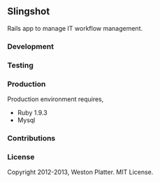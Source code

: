 ## Slingshot  
Rails app to manage IT workflow management.


### Development  

### Testing  

### Production  
Production environment requires, 
+ Ruby 1.9.3  
+ Mysql  

### Contributions  

### License  
Copyright 2012-2013, Weston Platter. MIT License.  
